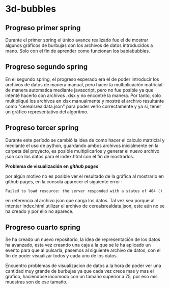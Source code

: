 # 3d-bubbles

## Progreso primer spring 
  
  Durante el primer spring el único avance realizado fue el de mostrar algunos gráficos de burbujas con los archivos de datos introducidos a mano. Solo con el fin de aprender como funcionan los babiabubbles. 
  
## Progreso segundo spring

  En el segundo spring, el progreso esperado era el de poder introducir los archivos de datos de manera manual, pero hacer la multiplicación matricial de manera automatica mediante javascript, pero no fue posible ya que intenté hacerlo con archivos .xlsx y no encontré la manera. Por tanto, solo multipliqué los archivos en xlsx manualmente y mostré el archivo resultante como "cerealsrealdata.json" para poder verlo correctamente y ya si, tener un gráfico representativo del algoritmo.
  
## Progreso tercer spring
  
  Durante este período se cambió la idea de como hacer el calculo matricial y mediante el uso de python, guardando ambos archivos inicialmente en la carpeta del proyecto, es posible multiplicarlos y generar el nuevo archivo json con los datos para el index.html con el fin de mostrarlos.
  
**Problema de visualización en _github pages_**

  por algún motivo no es posible ver el resultado de la gráfica al mostrarlo en github pages, en la consola aparecer el siguiente error : 
  ```
  Failed to load resource: the server responded with a status of 404 ()
  ```
  en referencia al archivo json que carga los datos.
  Tal vez sea porque al intentar index.html utilizar el archivo de cerealsrealdata.json, este aún no se ha creado y por ello no aparece.

## Progreso cuarto spring

  Se ha creado un nuevo repositorio, la idea de representación de los datos ha avanzado, esta vez creando una caja a la que se le ha aplicado un evento para que al pulsarla, 
  pasemos al siguiente archivo de datos, con el fin de poder visualizar todos y cada uno de los datos.

  Encuentro problemas de visualizacion de datos a la hora de poder ver una cantidad muy grande de burbujas ya que cada vez crece mas y mas el grafico, haciendose incomodo con un tamaño superior a 75, por eso mis muestras son de ese tamaño.
  